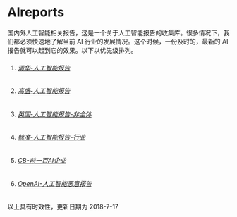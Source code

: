 # AIreports
国内外人工智能相关报告，这是一个关于人工智能报告的收集库。很多情况下，我们都必须快速地了解当前 AI 行业的发展情况。这个时候，一份及时的，最新的 AI 报告就可以起到它的效果。以下以优先级排列。

1. ###### [清华-人工智能报告](https://github.com/Quorafind/AIreports/blob/master/%E6%B8%85%E5%8D%8E%E5%A4%A7%E5%AD%A6%E3%80%8A%E4%B8%AD%E5%9B%BD%E4%BA%BA%E5%B7%A5%E6%99%BA%E8%83%BD%E5%8F%91%E5%B1%95%E6%8A%A5%E5%91%8A2018%E3%80%8B%20.pdf)

2. ###### [高盛-人工智能报告](https://github.com/Quorafind/AIreports/blob/master/%E4%BA%BA%E5%B7%A5%E6%99%BA%E8%83%BD%E6%8A%A5%E5%91%8A%E4%B8%AD%E6%96%87%E7%89%88-%E9%AB%98%E7%9B%9B.pdf)

3. ###### [英国-人工智能报告-非全体](https://github.com/Quorafind/AIreports/blob/master/%E8%8B%B1%E5%9B%BDAI%E6%8A%A5%E5%91%8A(AI%20in%20England).pdf)

4. ###### [鲸准-人工智能报告-行业](https://github.com/Quorafind/AIreports/blob/master/%E4%BA%BA%E5%B7%A5%E6%99%BA%E8%83%BD%E8%A1%8C%E4%B8%9A%E5%BA%94%E7%94%A8%E4%BB%B7%E5%80%BC%E6%8A%A5%E5%91%8A.pdf)

5. ###### [CB-前一百AI企业](https://github.com/Quorafind/AIreports/blob/master/AI%E4%BC%81%E4%B8%9A%E5%89%8D%E4%B8%80%E7%99%BE(AI%20100).pdf)

6. ###### [OpenAI-人工智能恶意报告](https://github.com/Quorafind/AIreports/blob/master/%E4%BA%BA%E5%B7%A5%E6%99%BA%E8%83%BD%E6%81%B6%E6%84%8F%E6%8A%A5%E5%91%8A-OpenAI.pdf)



以上具有时效性，更新日期为 2018-7-17
